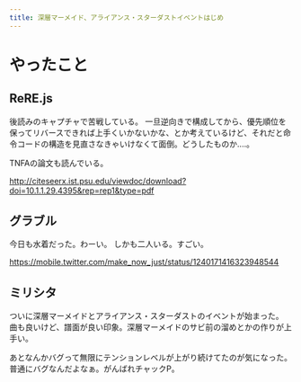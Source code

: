 ```yaml
---
title: 深層マーメイド、アライアンス・スターダストイベントはじめ
---
```


# やったこと

## ReRE.js

後読みのキャプチャで苦戦している。
一旦逆向きで構成してから、優先順位を保ってリバースできれば上手くいかないかな、とか考えているけど、それだと命令コードの構造を見直さなきゃいけなくて面倒。どうしたものか‥‥。

TNFAの論文も読んでいる。

<http://citeseerx.ist.psu.edu/viewdoc/download?doi=10.1.1.29.4395&rep=rep1&type=pdf>

## グラブル

今日も水着だった。わーい。
しかも二人いる。すごい。

<https://mobile.twitter.com/make_now_just/status/1240171416323948544>

## ミリシタ

ついに深層マーメイドとアライアンス・スターダストのイベントが始まった。
曲も良いけど、譜面が良い印象。深層マーメイドのサビ前の溜めとかの作りが上手い。

あとなんかバグって無限にテンションレベルが上がり続けてたのが気になった。
普通にバグなんだよなぁ。がんばれチャックP。
